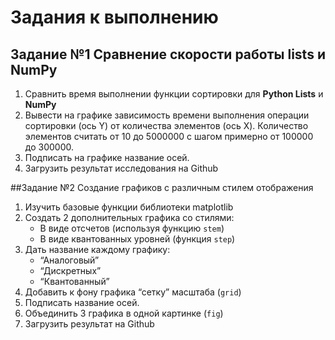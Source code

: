 # Задания к выполнению

## Задание №1 Сравнение скорости работы **lists** и **NumPy**

1. Сравнить время выполнении функции сортировки для **Python Lists** и **NumPy**
2. Вывести на графике зависимость времени выполнения операции сортировки (ось Y) от количества элементов (ось X). Количество элементов считать от 10 до 5000000 c шагом примерно от 100000 до 300000. 
3. Подписать на графике название осей.
4. Загрузить результат исследования на Github

##Задание №2 Создание графиков с различным стилем отображения

1. Изучить базовые функции библиотеки matplotlib
2. Создать 2 дополнительных графика со стилями:
    - В виде отсчетов (используя функцию `stem`)
    - В виде квантованных уровней (функция `step`)
3. Дать название каждому графику:
    - “Аналоговый”
    - “Дискретных”
    - “Квантованный”
4. Добавить к фону графика “сетку” масштаба (`grid`)
5. Подписать название осей.
6. Объединить 3 графика в одной картинке (`fig`)
7. Загрузить результат на Github